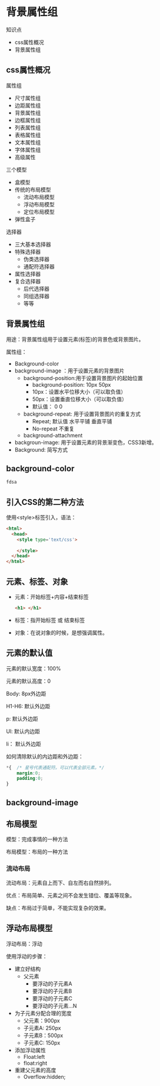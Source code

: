 # 背景属性组

知识点

- css属性概况
- 背景属性组



## css属性概况

属性组

- 尺寸属性组
- 边距属性组
- 背景属性组
- 边框属性组
- 列表属性组
- 表格属性组
- 文本属性组
- 字体属性组
- 高级属性

三个模型

- 盒模型
- 传统的布局模型
  - 流动布局模型
  - 浮动布局模型
  - 定位布局模型
- 弹性盒子

选择器

- 三大基本选择器
- 特殊选择器
  - 伪类选择器
  - 通配符选择器
- 属性选择器
- 复合选择器
  - 后代选择器
  - 同组选择器
  - 等等

## 背景属性组

用途：背景属性组用于设置元素(标签)的背景色或背景图片。

属性组：

- Background-color
- background-image ：用于设置元素的背景图片
  - background-position:用于设置背景图片的起始位置
    - background-position: 10px  50px
    - 10px：设置水平位移大小（可以取负值）
    - 50px：设置垂直位移大小（可以取负值）
    - 默认值： 0 0
  - background-repeat: 用于设置背景图片的重复方式
    - Repeat; 默认值 水平平铺  垂直平铺
    - No-repeat  不重复
  - background-attachment
- backgroun-image: 用于设置元素的背景渐变色，CSS3新增。
- Background: 简写方式

## background-color

```html
fdsa
```

## 引入CSS的第二种方法

使用\<style>标签引入，语法：

```html
<html>
  <head>
    <style type='text/css'>
    	
    </style>
  </head>
</html>
```

## 元素、标签、对象

- 元素：开始标签+内容+结束标签

  ```html
  <h1> </h1>
  ```

- 标签：指开始标签 或 结束标签

- 对象：在说对象的时候，是想强调属性。

## 元素的默认值

元素的默认宽度：100%

元素的默认高度：0

Body: 8px外边距

H1-H6: 默认外边距

p: 默认外边距

Ul: 默认内边距

li： 默认外边距

如何清除默认的内边距和外边距：

```css
*{  /* 星号代表通配符。可以代表全部元素。*/
	margin:0;
	padding:0;
}
```



## background-image



## 布局模型

模型：完成事情的一种方法

布局模型：布局的一种方法

### 流动布局

流动布局：元素自上而下、自左而右自然排列。

优点：布局简单、元素之间不会发生错位、覆盖等现象。

缺点：布局过于简单，不能实现复杂的效果。

## 浮动布局模型

浮动布局：浮动



使用浮动的步骤：

- 建立好结构
  - 父元素
    - 要浮动的子元素A
    - 要浮动的子元素B
    - 要浮动的子元素C
    - 要浮动的子元素...N
- 为子元素分配合理的宽度
  - 父元素：900px
  - 子元素A: 250px
  - 子元素B：500px
  - 子元素C: 150px
- 添加浮动属性
  - Float:left   
  - float:right
- 重建父元素的高度
  - Overflow:hidden;

